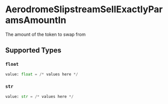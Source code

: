 # AerodromeSlipstreamSellExactlyParamsAmountIn

The amount of the token to swap from


## Supported Types

### `float`

```python
value: float = /* values here */
```

### `str`

```python
value: str = /* values here */
```

